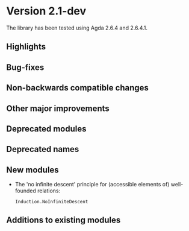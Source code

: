 Version 2.1-dev
===============

The library has been tested using Agda 2.6.4 and 2.6.4.1.

Highlights
----------

Bug-fixes
---------

Non-backwards compatible changes
--------------------------------

Other major improvements
------------------------

Deprecated modules
------------------

Deprecated names
----------------

New modules
-----------

* The 'no infinite descent' principle for (accessible elements of) well-founded relations:
  ```
  Induction.NoInfiniteDescent
  ```

Additions to existing modules
-----------------------------


